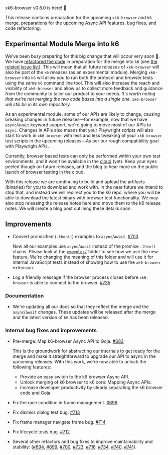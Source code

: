 xk6-browser v0.8.0 is here! :tada:

This release contains preparation for the upcoming `xk6-browser` and `k6` merge, preparations for the upcoming Async API features, bug fixes, and code refactoring.


## Experimental Module Merge into k6

We've been busy preparing for this big change that will occur very soon :crossed_fingers:. We have [refactored the code](https://github.com/grafana/xk6-browser/issues/683) in preparation for the merge into `k6` (see [the related issue list](https://github.com/grafana/xk6-browser/issues?q=label%3Ak6-core-compatibility+is%3Aclosed)). This will mean that all future releases of `xk6-browser` will also be part of the `k6` releases (as an experimental module). Merging `xk6-browser` into `k6` will allow you to run both the protocol and browser tests using the same `k6` command line tool. This will also increase the reach and visibility of `xk6-browser` and allow us to collect more feedback and guidance from the community to tailor our product to your needs. _It's worth noting that we're not merging the two code bases into a single one. `xk6-browser` will still be in its own repository._

As an experimental module, some of our APIs are likely to change, causing breaking changes in future releases—for example, now that we have `async`/`await` keyword support, we're going to move most of our APIs to `async`. Changes in APIs also means that your Playwright scripts will also start to work in `xk6-browser` with less and less tweaking of your `xk6-browser` test scripts in the upcoming releases—As per our rough compatibility goal with Playwright APIs.

Currently, browser based tests can only be performed within your own test environments, and it won't be available in the [cloud](https://k6.io/cloud/) (yet). Keep your eyes peeled though on future releases, and the blog to hear more on the public launch of browser testing in the cloud.

With this release we are continuing to build and upload the artifacts (binaries) for you to download and work with. In the near future we intend to stop that, and instead we will redirect you to the k6 repo, where you will be able to download the latest binary with browser test functionality. We may also stop releasing the release notes here and move them to the k6 release notes. We will create a blog post outlining these details soon.


## Improvements

- Convert promisified (`.then()`) examples to `async`/`await`. [#703](https://github.com/grafana/xk6-browser/pull/703)
  
  Now all our examples use `async`/`await` instead of the promise `.then()` chains. Please look at the [`examples/`](https://github.com/grafana/xk6-browser/tree/main/examples) folder to see how we use the new feature. We're changing the meaning of this folder and will use it for internal JavaScript tests instead of showing how to use the `xk6-browser` extension.

- Log a friendly message if the browser process closes before `xk6-browser` is able to connect to the browser. [#735](https://github.com/grafana/xk6-browser/pull/735)


### Documentation

- We're updating all our docs so that they reflect the merge and the `async`/`await` changes. These updates will be released after the merge and the latest version of `k6` has been released.


### Internal bug fixes and improvements

- Pre-merge: Map k6-browser Async API to Goja. [#683](https://github.com/grafana/xk6-browser/issues/683)

  This is the groundwork for abstracting our internals to get ready for the merge and make it straightforward to upgrade our API to async in the upcoming releases. With this work, we're now able to unlock the following features:

  - Provide an easy switch to the k6 browser Async API.
  - Unlock merging of k6 browser to k6 core: Mapping Async APIs.
  - Increase developer productivity by clearly separating the k6 browser code and Goja.
- Fix the race condition in frame management. [#696](https://github.com/grafana/xk6-browser/pull/696)
- Fix dismiss dialog test bug. [#713](https://github.com/grafana/xk6-browser/pull/713)
- Fix frame manager navigate frame bug. [#714](https://github.com/grafana/xk6-browser/pull/714)
- Fix lifecycle tests bug. [#712](https://github.com/grafana/xk6-browser/pull/712)
- Several other refactors and bug fixes to improve maintainability and stability: ([#694](https://github.com/grafana/xk6-browser/pull/694), [#699](https://github.com/grafana/xk6-browser/pull/699), [#700](https://github.com/grafana/xk6-browser/pull/700), [#723](https://github.com/grafana/xk6-browser/pull/723), [#716](https://github.com/grafana/xk6-browser/pull/716), [#734](https://github.com/grafana/xk6-browser/pull/734), [#740](https://github.com/grafana/xk6-browser/pull/740), [#741](https://github.com/grafana/xk6-browser/pull/741)).

